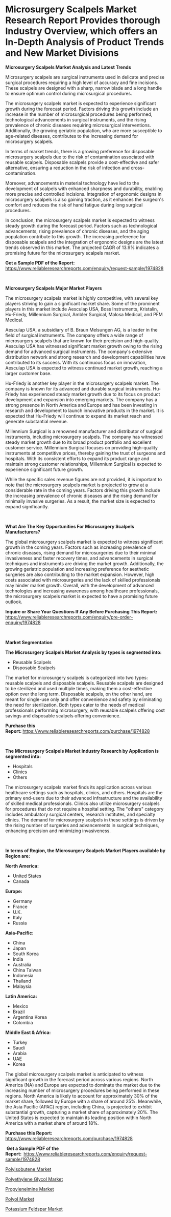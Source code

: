 <p><h1>Microsurgery Scalpels Market Research Report Provides thorough Industry Overview, which offers an In-Depth Analysis of Product Trends and New Market Divisions</h1></p><p><strong>Microsurgery Scalpels Market Analysis and Latest Trends</strong></p>
<p><p>Microsurgery scalpels are surgical instruments used in delicate and precise surgical procedures requiring a high level of accuracy and fine incisions. These scalpels are designed with a sharp, narrow blade and a long handle to ensure optimum control during microsurgical procedures.</p><p>The microsurgery scalpels market is expected to experience significant growth during the forecast period. Factors driving this growth include an increase in the number of microsurgical procedures being performed, technological advancements in surgical instruments, and the rising prevalence of chronic diseases requiring microsurgical interventions. Additionally, the growing geriatric population, who are more susceptible to age-related diseases, contributes to the increasing demand for microsurgery scalpels.</p><p>In terms of market trends, there is a growing preference for disposable microsurgery scalpels due to the risk of contamination associated with reusable scalpels. Disposable scalpels provide a cost-effective and safer alternative, ensuring a reduction in the risk of infection and cross-contamination.</p><p>Moreover, advancements in material technology have led to the development of scalpels with enhanced sharpness and durability, enabling more precise and controlled incisions. Integration of ergonomic designs in microsurgery scalpels is also gaining traction, as it enhances the surgeon's comfort and reduces the risk of hand fatigue during long surgical procedures.</p><p>In conclusion, the microsurgery scalpels market is expected to witness steady growth during the forecast period. Factors such as technological advancements, rising prevalence of chronic diseases, and the aging population contribute to this growth. The increasing preference for disposable scalpels and the integration of ergonomic designs are the latest trends observed in this market. The projected CAGR of 13.9% indicates a promising future for the microsurgery scalpels market.</p></p>
<p><strong>Get a Sample PDF of the Report:&nbsp;</strong> <a href="https://www.reliableresearchreports.com/enquiry/request-sample/1974828">https://www.reliableresearchreports.com/enquiry/request-sample/1974828</a></p>
<p>&nbsp;</p>
<p><strong>Microsurgery Scalpels Major Market Players</strong></p>
<p><p>The microsurgery scalpels market is highly competitive, with several key players striving to gain a significant market share. Some of the prominent players in this market include Aesculap USA, Boss Instruments, Kristalin, Hu-Friedy, Millennium Surgical, Ambler Surgical, Malosa Medical, and PFM Medical.</p><p>Aesculap USA, a subsidiary of B. Braun Melsungen AG, is a leader in the field of surgical instruments. The company offers a wide range of microsurgery scalpels that are known for their precision and high-quality. Aesculap USA has witnessed significant market growth owing to the rising demand for advanced surgical instruments. The company's extensive distribution network and strong research and development capabilities have contributed to its success. With its continuous focus on innovation, Aesculap USA is expected to witness continued market growth, reaching a larger customer base.</p><p>Hu-Friedy is another key player in the microsurgery scalpels market. The company is known for its advanced and durable surgical instruments. Hu-Friedy has experienced steady market growth due to its focus on product development and expansion into emerging markets. The company has a strong presence in North America and Europe and has been investing in research and development to launch innovative products in the market. It is expected that Hu-Friedy will continue to expand its market reach and generate substantial revenue.</p><p>Millennium Surgical is a renowned manufacturer and distributor of surgical instruments, including microsurgery scalpels. The company has witnessed steady market growth due to its broad product portfolio and excellent customer service. Millennium Surgical focuses on providing high-quality instruments at competitive prices, thereby gaining the trust of surgeons and hospitals. With its consistent efforts to expand its product range and maintain strong customer relationships, Millennium Surgical is expected to experience significant future growth.</p><p>While the specific sales revenue figures are not provided, it is important to note that the microsurgery scalpels market is projected to grow at a considerable rate in the coming years. Factors driving this growth include the increasing prevalence of chronic diseases and the rising demand for minimally invasive surgeries. As a result, the market size is expected to expand significantly.</p></p>
<p>&nbsp;</p>
<p><strong>What Are The Key Opportunities For Microsurgery Scalpels Manufacturers?</strong></p>
<p><p>The global microsurgery scalpels market is expected to witness significant growth in the coming years. Factors such as increasing prevalence of chronic diseases, rising demand for microsurgeries due to their minimal invasiveness and faster recovery times, and advancements in surgical techniques and instruments are driving the market growth. Additionally, the growing geriatric population and increasing preference for aesthetic surgeries are also contributing to the market expansion. However, high costs associated with microsurgeries and the lack of skilled professionals may hinder market growth. Overall, with the development of advanced technologies and increasing awareness among healthcare professionals, the microsurgery scalpels market is expected to have a promising future outlook.</p></p>
<p><strong>Inquire or Share Your Questions If Any Before Purchasing This Report:</strong> <a href="https://www.reliableresearchreports.com/enquiry/pre-order-enquiry/1974828">https://www.reliableresearchreports.com/enquiry/pre-order-enquiry/1974828</a></p>
<p>&nbsp;</p>
<p><strong>Market Segmentation</strong></p>
<p><strong>The Microsurgery Scalpels Market Analysis by types is segmented into:</strong></p>
<p><ul><li>Reusable Scalpels</li><li>Disposable Scalpels</li></ul></p>
<p><p>The market for microsurgery scalpels is categorized into two types: reusable scalpels and disposable scalpels. Reusable scalpels are designed to be sterilized and used multiple times, making them a cost-effective option over the long term. Disposable scalpels, on the other hand, are meant for single-use only and offer convenience and safety by eliminating the need for sterilization. Both types cater to the needs of medical professionals performing microsurgery, with reusable scalpels offering cost savings and disposable scalpels offering convenience.</p></p>
<p><strong>Purchase this Report:&nbsp;</strong><a href="https://www.reliableresearchreports.com/purchase/1974828">https://www.reliableresearchreports.com/purchase/1974828</a></p>
<p>&nbsp;</p>
<p><strong>The Microsurgery Scalpels Market Industry Research by Application is segmented into:</strong></p>
<p><ul><li>Hospitals</li><li>Clinics</li><li>Others</li></ul></p>
<p><p>The microsurgery scalpels market finds its application across various healthcare settings such as hospitals, clinics, and others. Hospitals are the primary end-users due to their advanced infrastructure and the availability of skilled medical professionals. Clinics also utilize microsurgery scalpels for procedures that do not require a hospital setting. The "others" category includes ambulatory surgical centers, research institutes, and specialty clinics. The demand for microsurgery scalpels in these settings is driven by the rising number of surgeries and advancements in surgical techniques, enhancing precision and minimizing invasiveness.</p></p>
<p>&nbsp;</p>
<p><strong>In terms of Region, the Microsurgery Scalpels Market Players available by Region are:</strong></p>
<p>
    <p> <strong> North America: </strong>
        <ul>
            <li>United States</li>
            <li>Canada</li>
        </ul>
        </p> 
    <p> <strong> Europe: </strong>
        <ul>
            <li>Germany</li>
            <li>France</li>
            <li>U.K.</li>
            <li>Italy</li>
            <li>Russia</li>
        </ul>
        </p> 
    <p> <strong> Asia-Pacific: </strong>
        <ul>
            <li>China</li>
            <li>Japan</li>
            <li>South Korea</li>
            <li>India</li>
            <li>Australia</li>
            <li>China Taiwan</li>
            <li>Indonesia</li>
            <li>Thailand</li>
            <li>Malaysia</li>
        </ul>
        </p> 
    <p> <strong> Latin America: </strong>
        <ul>
            <li>Mexico</li>
            <li>Brazil</li>
            <li>Argentina Korea</li>
            <li>Colombia</li>
        </ul>
        </p> 
    <p> <strong> Middle East & Africa: </strong>
        <ul>
            <li>Turkey</li>
            <li>Saudi</li>
            <li>Arabia</li>
            <li>UAE</li>
            <li>Korea</li>
        </ul>
    </p>
    </p>
<p><p>The global microsurgery scalpels market is anticipated to witness significant growth in the forecast period across various regions. North America (NA) and Europe are expected to dominate the market due to the increasing number of microsurgery procedures being performed in these regions. North America is likely to account for approximately 30% of the market share, followed by Europe with a share of around 25%. Meanwhile, the Asia Pacific (APAC) region, including China, is projected to exhibit substantial growth, capturing a market share of approximately 20%. The United States is expected to maintain its leading position within North America with a market share of around 18%.</p></p>
<p><strong>Purchase this Report: </strong><a href="https://www.reliableresearchreports.com/purchase/1974828">https://www.reliableresearchreports.com/purchase/1974828</a></p>
<p>&nbsp;<strong>Get a Sample PDF of the Report:&nbsp;&nbsp;</strong><a href="https://www.reliableresearchreports.com/enquiry/request-sample/1974828">https://www.reliableresearchreports.com/enquiry/request-sample/1974828</a></p>
<p><strong></strong></p>
<p><p><a href="https://medium.com/@jarredmertz94/polyisobutene-market-comprehensive-assessment-by-type-application-and-geography-1c1b80c1d8d9">Polyisobutene Market</a></p><p><a href="https://medium.com/@jarredmertz94/polyethylene-glycol-market-insights-into-market-cagr-market-trends-and-growth-strategies-167ca4b0b825">Polyethylene Glycol Market</a></p><p><a href="https://medium.com/@jarredmertz94/propyleneimine-market-competitive-analysis-market-trends-and-forecast-to-2031-c1858557220e">Propyleneimine Market</a></p><p><a href="https://medium.com/@jarredmertz94/polyol-market-analysis-its-cagr-market-segmentation-and-global-industry-overview-d208deb22e88">Polyol Market</a></p><p><a href="https://medium.com/@jarredmertz94/potassium-feldspar-market-the-key-to-successful-business-strategy-forecast-till-2031-f82abad23b36">Potassium Feldspar Market</a></p></p>